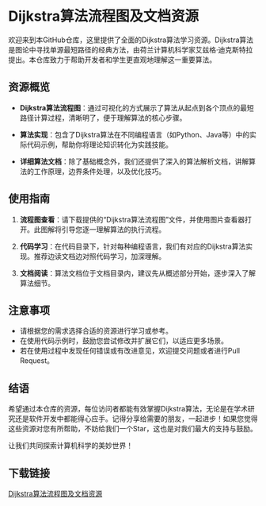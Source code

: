 # Dijkstra算法流程图及文档资源

欢迎来到本GitHub仓库，这里提供了全面的Dijkstra算法学习资源。Dijkstra算法是图论中寻找单源最短路径的经典方法，由荷兰计算机科学家艾兹格·迪克斯特拉提出。本仓库致力于帮助开发者和学生更直观地理解这一重要算法。

## 资源概览

- **Dijkstra算法流程图**：通过可视化的方式展示了算法从起点到各个顶点的最短路径计算过程，清晰明了，便于理解算法的核心步骤。
  
- **算法实现**：包含了Dijkstra算法在不同编程语言（如Python、Java等）中的实际代码示例，帮助你将理论知识转化为实践技能。

- **详细算法文档**：除了基础概念外，我们还提供了深入的算法解析文档，讲解算法的工作原理，边界条件处理，以及优化技巧。

## 使用指南

1. **流程图查看**：请下载提供的“Dijkstra算法流程图”文件，并使用图片查看器打开。此图解将引导您逐一理解算法的执行流程。

2. **代码学习**：在代码目录下，针对每种编程语言，我们有对应的Dijkstra算法实现。推荐边读文档边对照代码学习，加深理解。

3. **文档阅读**：算法文档位于文档目录内，建议先从概述部分开始，逐步深入了解算法细节。

## 注意事项

- 请根据您的需求选择合适的资源进行学习或参考。
- 在使用代码示例时，鼓励您尝试修改并扩展它们，以适应更多场景。
- 若在使用过程中发现任何错误或有改进意见，欢迎提交问题或者进行Pull Request。

## 结语

希望通过本仓库的资源，每位访问者都能有效掌握Dijkstra算法，无论是在学术研究还是软件开发中都能得心应手。记得分享给需要的朋友，一起进步！如果您觉得这些资源对您有所帮助，不妨给我们一个Star，这也是对我们最大的支持与鼓励。

让我们共同探索计算机科学的美妙世界！

## 下载链接

[Dijkstra算法流程图及文档资源](https://pan.quark.cn/s/cfca0b937905)
